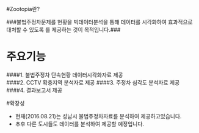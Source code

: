 #Zootopia란?

###불법주정차문제를 현황을 빅데이터분석을 통해 데이터를 시각화하여 효과적으로 대처할 수 있도록
를 제공하는 것이 목적입니다.###


# 주요기능
####1. 불법주정차 단속현황 데이터시각화자료 제공     
####2. CCTV 확충지역 분석자료 제공 
####3. 주정차 심각도 분석자료 제공
####4. 결과보고서 제공




#확장성
- 현재(2016.08.21)는 성남시 불법주정차자료를 분석하여 제공하고있습니다.
- 추후 다른 도시들도 데이터를 분석하여 제공할 예정입니다.







